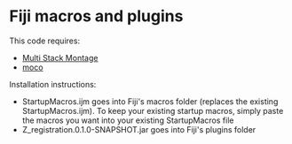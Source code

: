 # Fiji macros and plugins

This code requires:

* [Multi Stack Montage](https://imagej.net/Multi_Stack_Montage)
* [moco](https://github.com/NTCColumbia/moco)

Installation instructions:

* StartupMacros.ijm goes into Fiji's macros folder (replaces the existing StartupMacros.ijm). To keep your existing startup macros, simply paste the macros you want into your existing StartupMacros file
* Z_registration.0.1.0-SNAPSHOT.jar goes into Fiji's plugins folder